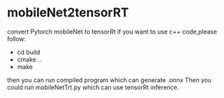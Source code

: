 # mobileNet2tensorRT
convert Pytorch mobileNet to tensorRt
if you want to use c++ code,please follow:
- cd build
- cmake ..
- make

then you can run compiled program which can generate .onnx
Then you could run mobileNetTrt.py which can use tensorRt inference.
